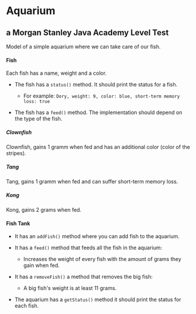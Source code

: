 # Aquarium
## a Morgan Stanley Java Academy Level Test

Model of a simple aquarium where we can take care of our fish.

#### Fish

Each fish has a name, weight and a color.

- The fish has a `status()` method. It should print the status for a fish.

  - For example: `Dory, weight: 9, color: blue, short-term memory loss: true`

- The fish has a `feed()` method. The implementation should depend on the type of the fish.

##### Clownfish

Clownfish, gains 1 gramm when fed and has an additional color (color of the stripes).

##### Tang

Tang, gains 1 gramm when fed and can suffer short-term memory loss.

##### Kong

Kong, gains 2 grams when fed.

#### Fish Tank

- It has an `addFish()` method where you can add fish to the aquarium.

- It has a `feed()` method that feeds all the fish in the aquarium:

  - Increases the weight of every fish with the amount of grams they gain when fed.

- It has a `removeFish()` a method that removes the big fish: 

  - A big fish's weight is at least 11 grams.

- The aquarium has a `getStatus()` method it should print the status for each fish.